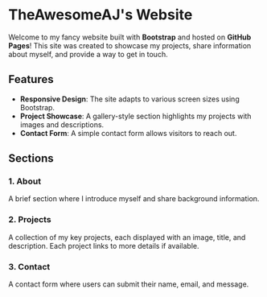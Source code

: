 # TheAwesomeAJ's Website

Welcome to my fancy website built with **Bootstrap** and hosted on **GitHub Pages**! This site was created to showcase my projects, share information about myself, and provide a way to get in touch.

## Features

- **Responsive Design**: The site adapts to various screen sizes using Bootstrap.
- **Project Showcase**: A gallery-style section highlights my projects with images and descriptions.
- **Contact Form**: A simple contact form allows visitors to reach out.

## Sections

### 1. About
A brief section where I introduce myself and share background information. 

### 2. Projects
A collection of my key projects, each displayed with an image, title, and description. Each project links to more details if available.

### 3. Contact
A contact form where users can submit their name, email, and message.
